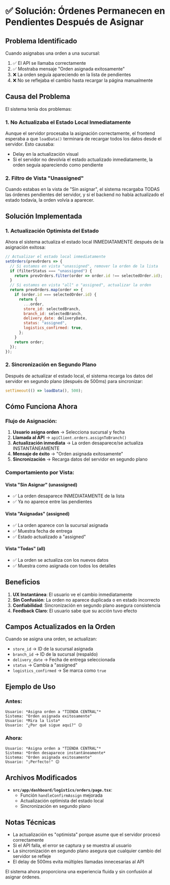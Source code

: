 # ✅ Solución: Órdenes Permanecen en Pendientes Después de Asignar

## Problema Identificado
Cuando asignabas una orden a una sucursal:
1. ✅ El API se llamaba correctamente
2. ✅ Mostraba mensaje "Orden asignada exitosamente"
3. ❌ La orden seguía apareciendo en la lista de pendientes
4. ❌ No se reflejaba el cambio hasta recargar la página manualmente

## Causa del Problema
El sistema tenía dos problemas:

### 1. No Actualizaba el Estado Local Inmediatamente
Aunque el servidor procesaba la asignación correctamente, el frontend esperaba a que `loadData()` terminara de recargar todos los datos desde el servidor. Esto causaba:
- Delay en la actualización visual
- Si el servidor no devolvía el estado actualizado inmediatamente, la orden seguía apareciendo como pendiente

### 2. Filtro de Vista "Unassigned"
Cuando estabas en la vista de "Sin asignar", el sistema recargaba TODAS las órdenes pendientes del servidor, y si el backend no había actualizado el estado todavía, la orden volvía a aparecer.

## Solución Implementada

### 1. **Actualización Optimista del Estado**
Ahora el sistema actualiza el estado local INMEDIATAMENTE después de la asignación exitosa:

```javascript
// Actualizar el estado local inmediatamente
setOrders(prevOrders => {
  // Si estamos en vista "unassigned", remover la orden de la lista
  if (filterStatus === "unassigned") {
    return prevOrders.filter(order => order.id !== selectedOrder.id);
  }
  // Si estamos en vista "all" o "assigned", actualizar la orden
  return prevOrders.map(order => {
    if (order.id === selectedOrder.id) {
      return {
        ...order,
        store_id: selectedBranch,
        branch_id: selectedBranch,
        delivery_date: deliveryDate,
        status: "assigned",
        logistics_confirmed: true,
      };
    }
    return order;
  });
});
```

### 2. **Sincronización en Segundo Plano**
Después de actualizar el estado local, el sistema recarga los datos del servidor en segundo plano (después de 500ms) para sincronizar:

```javascript
setTimeout(() => loadData(), 500);
```

## Cómo Funciona Ahora

### Flujo de Asignación:
1. **Usuario asigna orden** → Selecciona sucursal y fecha
2. **Llamada al API** → `apiClient.orders.assignToBranch()`
3. **Actualización inmediata** → La orden desaparece/se actualiza INSTANTÁNEAMENTE
4. **Mensaje de éxito** → "Orden asignada exitosamente"
5. **Sincronización** → Recarga datos del servidor en segundo plano

### Comportamiento por Vista:

#### Vista "Sin Asignar" (unassigned)
- ✅ La orden desaparece INMEDIATAMENTE de la lista
- ✅ Ya no aparece entre las pendientes

#### Vista "Asignadas" (assigned)
- ✅ La orden aparece con la sucursal asignada
- ✅ Muestra fecha de entrega
- ✅ Estado actualizado a "assigned"

#### Vista "Todas" (all)
- ✅ La orden se actualiza con los nuevos datos
- ✅ Muestra como asignada con todos los detalles

## Beneficios

1. **UX Instantánea**: El usuario ve el cambio inmediatamente
2. **Sin Confusión**: La orden no aparece duplicada o en estado incorrecto
3. **Confiabilidad**: Sincronización en segundo plano asegura consistencia
4. **Feedback Claro**: El usuario sabe que su acción tuvo efecto

## Campos Actualizados en la Orden

Cuando se asigna una orden, se actualizan:
- `store_id` → ID de la sucursal asignada
- `branch_id` → ID de la sucursal (respaldo)
- `delivery_date` → Fecha de entrega seleccionada
- `status` → Cambia a "assigned"
- `logistics_confirmed` → Se marca como `true`

## Ejemplo de Uso

### Antes:
```
Usuario: *Asigna orden a "TIENDA CENTRAL"*
Sistema: "Orden asignada exitosamente"
Usuario: *Mira la lista*
Usuario: "¿Por qué sigue aquí?" 😕
```

### Ahora:
```
Usuario: *Asigna orden a "TIENDA CENTRAL"*
Sistema: *Orden desaparece instantáneamente*
Sistema: "Orden asignada exitosamente"
Usuario: "¡Perfecto!" 😊
```

## Archivos Modificados

- **`src/app/dashboard/logistics/orders/page.tsx`**:
  - Función `handleConfirmAssign` mejorada
  - Actualización optimista del estado local
  - Sincronización en segundo plano

## Notas Técnicas

- La actualización es "optimista" porque asume que el servidor procesó correctamente
- Si el API falla, el error se captura y se muestra al usuario
- La sincronización en segundo plano asegura que cualquier cambio del servidor se refleje
- El delay de 500ms evita múltiples llamadas innecesarias al API

El sistema ahora proporciona una experiencia fluida y sin confusión al asignar órdenes.